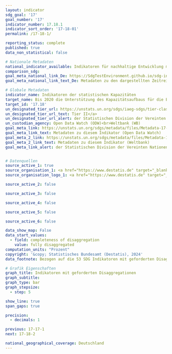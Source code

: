 ```yaml
---
layout: indicator    
sdg_goal: '17'    
goal_number: '17'    
indicator_number: 17.18.1    
indicator_sort_order: '17-18-01'    
permalink: /17-18-1/    

reporting_status: complete    
published: true    
data_non_statistical: false    

# Nationale Metadaten    
national_indicator_available: Indikatoren für nachhaltige Entwicklung mit den im Indikatorentitel geforderten Disaggregationen    
comparison_sdg:     
goal_meta_national_link_De: https://SdgTestEnvironment.github.io/sdg-indicators/public/MetaDe/17.18.1.pdf
goal_meta_national_link_text_De: Metadaten zu den dargestellten Zeitreihen    

# Globale Metadaten    
indicator_name: Indikatoren der statistischen Kapazitäten    
target_name: Bis 2020 die Unterstützung des Kapazitätsaufbaus für die Entwicklungsländer und namentlich die am wenigsten entwickelten Länder und die kleinen Inselentwicklungsländer erhöhen, mit dem Ziel, über erheblich mehr hochwertige, aktuelle und verlässliche Daten zu verfügen, die nach Einkommen, Geschlecht, Alter, „Rasse“, Ethnizität, Migrationsstatus, Behinderung, geografischer Lage und sonstigen im nationalen Kontext relevanten Merkmalen aufgeschlüsselt sind    
target_id: '17.18'    
un_designated_tier_url: https://unstats.un.org/sdgs/iaeg-sdgs/tier-classification/'    
un_designated_tier_url_text: Tier II</a>    
un_designated_tier_url_alert: der Statistischen Division der Vereinten Nationen    
un_custodian_agency: Open Data Watch (ODW)<br>Weltbank (WB)    
goal_meta_link: https://unstats.un.org/sdgs/metadata/files/Metadata-17-18-01a.pdf    
goal_meta_link_text: Metadaten zu diesem Indikator (Open Data Watch)
goal_meta_2_link: https://unstats.un.org/sdgs/metadata/files/Metadata-17-18-01b.pdf
goal_meta_2_link_text: Metadaten zu diesem Indikator (Weltbank)    
goal_meta_link_alert: der Statistischen Division der Vereinten Nationen    


# Datenquellen
source_active_1: true
source_organisation_1: <a href="https://www.destatis.de" target="_blank"> Statistisches Bundesamt (Destatis) </a>
source_organisation_logo_1: <a href="https://www.destatis.de" target="_blank"><img src="https://sdg-indikatoren.de/public/OrgImgDe/destatis.png" alt="Logo destatis" style="height:60px; width:148px"/></a>

source_active_2: false

source_active_3: false

source_active_4: false

source_active_5: false

source_active_6: false

data_show_map: False    
data_start_values:
  - field: completeness of disaggregation
    value: fully disaggregated    
computation_units: "Prozent"    
copyright: '&copy; Statistisches Bundesamt (Destatis), 2024'    
data_footnote: Bezogen auf die 53 SDG Indikatoren mit geforderten Disaggregationen im Titel.    

# Grafik Eigenschaften    
graph_title: Indikatoren mit geforderten Disaggregationen
graph_subtitle:     
graph_type: bar
graph_stepsize:
  - step: 5    

show_line: true
span_gaps: true

precision:
  - decimals: 1    

previous: 17-17-1    
next: 17-18-2    

national_geographical_coverage: Deutschland    
---
```


<span></span>
